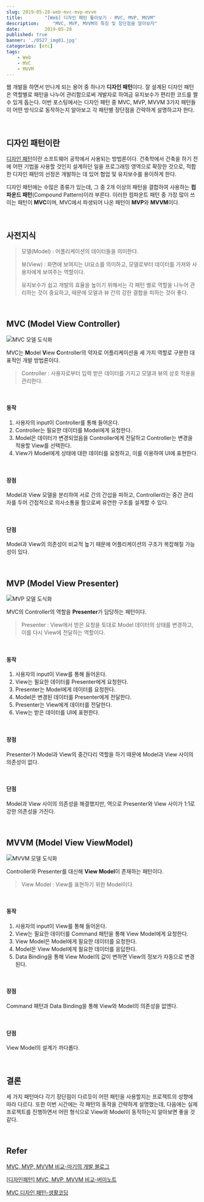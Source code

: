 ```yaml
---
slug: 2019-05-28-web-mvc-mvp-mvvm
title:        "[Web] 디자인 패턴 톺아보기 - MVC, MVP, MVVM"
description:     "MVC, MVP, MVVM의 특징 및 장단점을 알아보자"
date:         2019-05-28
published: true
banner: './0527_img01.jpg'
categories: [etc]
tags:
    - Web
    - MVC
    - MVVM
---
```




웹 개발을 하면서 만나게 되는 용어 중 하나가 **디자인 패턴**이다. 잘 설계된 디자인 패턴은 역할별로 패턴을 나누어 관리함으로써 개발자로 하여금 유지보수가 편리한 코드를 짤 수 있게 돕는다. 이번 포스팅에서는 디자인 패턴 중 MVC, MVP, MVVM 3가지 패턴들이 어떤 방식으로 동작하는지 알아보고 각 패턴별 장단점을 간략하게 설명하고자 한다.

<br>

## 디자인 패턴이란

[디자인 패턴]([https://ko.wikipedia.org/wiki/%EB%94%94%EC%9E%90%EC%9D%B8_%ED%8C%A8%ED%84%B4](https://ko.wikipedia.org/wiki/디자인_패턴))이란 소프트웨어 공학에서 사용되는 방법론이다. 건축학에서 건축을 하기 전에 어떤 기법을 사용할 것인지 설계하던 일을 프로그래밍 영역으로 확장한 것으로, 적합한 디자인 패턴의 선정은 개발하는 데 있어 협업 및 유지보수를 용이하게 한다.

디자인 패턴에는 수많은 종류가 있는데, 그 중 2개 이상의 패턴을 결합하여 사용하는 **컴파운드 패턴**(Compound Pattern)이라 부른다. 이러한 컴파운트 패턴 중 가장 많이 쓰이는 패턴이 **MVC**이며, MVC에서 파생되어 나온 패턴이 **MVP**와 **MVVM**이다. 

<br>

## 사전지식

> 모델(Model) : 어플리케이션의 데이터들을 의미한다.
>
> 뷰(View) : 화면에 보여지는 UI요소를 의미하고, 모델로부터 데이터를 가져와 사용자에게 보여주는 역할이다.
>
> 유지보수가 쉽고 개발의 효율을 높이기 위해서는 각 패턴 별로 역할을 나누어 관리하는 것이 중요하고, 때문에 모델과 뷰 간의 강한 결합을 피하는 것이 좋다.

<br>

## MVC (Model View Controller)

![MVC 모델 도식화](./0527_img01.jpg)

MVC는 **M**odel **V**iew **C**ontroller의 약자로 어플리케이션을 세 가지 역할로 구분한 대표적인 개발 방법론이다. 

> Controller : 사용자로부터 입력 받은 데이터를 가지고 모델과 뷰의 상호 작용을 관리한다.

<br>

#### 동작

1. 사용자의 input이 Controller를 통해 들어온다.
2. Controller는 필요한 데이터를 Model에게 요청한다.
3. Model은 데이터가 변경되었음을 Controller에게 전달하고 Controller는 변경을 적용할 View를 선택한다.
4. View가 Model에게 상태에 대한 데이터를 요청하고, 이를 이용하여 UI에 표현한다.

<br>

#### 장점

Model과 View 모델을 분리하여 서로 간의 간섭을 피하고, Controller라는 중간 관리자를 두어 간접적으로 의사소통을 함으로써 유연한 구조를 설계할 수 있다.

<br>

#### 단점

Model과 View의 의존성이 비교적 높기 때문에 어플리케이션의 구조가 복잡해질 가능성이 있다.

<br>

## MVP (Model View Presenter)

![MVP 모델 도식화](./0527_img02.jpg)

MVC의 Controller의 역할을 **Presenter**가 담당하는 패턴이다.

> Presenter : View에서 받은 요청을 토대로 Model 데이터의 상태를 변경하고, 이를 다시 View에 전달하는 역할이다.

<br>

#### 동작

1. 사용자의 input이 View를 통해 들어온다.
2. View는 필요한 데이터를 Presenter에게 요청한다.
3. Presenter는 Model에게 데이터를 요청한다.
4. Model은 변경된 데이터를 Presenter에게 전달한다.
5. Presenter는 View에게 데이터를 전달한다.
6. View는 받은 데이터를 UI에 표현한다.

<br>

#### 장점

Presenter가 Model과 View의 중간다리 역할을 하기 때문에 Model과 View 사이의 의존성이 없다.

<br>

#### 단점

Model과 View 사이의 의존성을 해결했지만, 역으로 Presenter와 View 사이가 1:1로 강한 의존성을 가진다.

<br>

## MVVM (Model View ViewModel)

![MVVM 모델 도식화](./0527_img03.jpg)

Controller와 Presenter를 대신해 **View Model**이 존재하는 패턴이다.

>  View Model : View를 표현하기 위한 Model이다. 

<br>

#### 동작

1. 사용자의 input이 View를 통해 들어온다.
2. View는 필요한 데이터를 Command 패턴을 통해 View Model에게 요청한다.
3. View Model은 Model에게 필요한 데이터를 요청한다.
4. Model은 View Model에게 필요한 데이터를 응답한다.
5. Data Binding을 통해 View Model의 값이 변하면 View의 정보가 자동으로 변경된다.

<br>

#### 장점

Command 패턴과 Data Binding을 통해 View와 Model의 의존성을 없앤다.

<br>

#### 단점

View Model의 설계가 까다롭다.



<br>

## 결론

세 가지 패턴마다 각기 장단점이 다르듯이 어떤 패턴을 사용할지는 프로젝트의 성향에 따라 다르다. 또한 이번 시간에는 각 패턴의 동작을 간략하게 설명했는데, 다음에는 실제 프로젝트를 진행하면서 어떤 형식으로 View와 Model이 동작하는지 알아보면 좋을 것 같다.

<br>

## Refer

[MVC, MVP, MVVM 비교-마기의 개발 블로그](https://magi82.github.io/android-mvc-mvp-mvvm/)

[[디자인패턴\] MVC, MVP, MVVM 비교-버미노트]((https://beomy.tistory.com/43))

[MVC 디자인 패턴-생활코딩](<https://opentutorials.org/course/697/3828>)